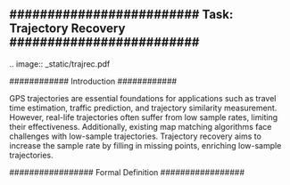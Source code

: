 #########################
Task: Trajectory Recovery
#########################
------

.. image:: _static/trajrec.pdf

############
Introduction
############

GPS trajectories are essential foundations for applications such as travel time estimation, traffic prediction, and trajectory similarity measurement. However, real-life trajectories often suffer from low sample rates, limiting their effectiveness. Additionally, existing map matching algorithms face challenges with low-sample trajectories. Trajectory recovery aims to increase the sample rate by filling in missing points, enriching low-sample trajectories. 

#################
Formal Definition
#################
